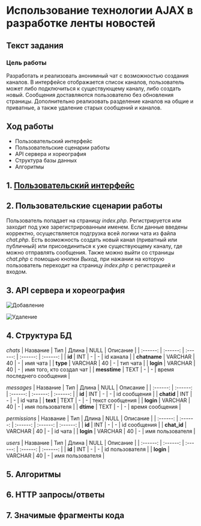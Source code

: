 # Использование технологии AJAX в разработке ленты новостей
## Текст задания
### Цель работы
Разработать и реализовать анонимный чат с возможностью создания каналов. В интерфейсе отображается список каналов, пользователь может либо подключиться к существующему каналу, либо создать новый. Сообщения доставляются пользователю без обновления страницы. Дополнительно реализовать разделение каналов на общие и приватные, а также удаление старых сообщений и каналов.
## Ход работы
- Пользовательский интерфейс
- Пользовательские сценарии работы
- API сервера и хореография
- Структура базы данных
- Алгоритмы
## 1. [Пользовательский интерфейс]()

## 2. Пользовательские сценарии работы

Пользователь попадает на страницу *index.php*. Регистрируется или заходит под уже зарегистрированным именем. Если данные введены корректно, осуществляется подгрузка всей логики чата из файла *chat.php*. Есть возможность создать новый канал (приватный или публичный) или присоединиться к уже существующему каналу, где можно отправлять сообщения. Также можно выйти со страницы *chat.php* c помощью кнопки *Выход*, при нажании на которую пользователь переходит на страницу *index.php* с регистрацией и входом.

## 3. API сервера и хореография

![Добавление]()

![Удаление]()

## 4. Структура БД

*chats*
| Название | Тип | Длина | NULL | Описание |
| :------: | :------: | :------: | :------: | :------: |
| **id** | INT | - | - | id канала |
| **chatname** | VARCHAR | 40 | - | имя чата |
| **type** | VARCHAR | 40 | - | тип чата |
| **login** | VARCHAR | 40 | - | имя того, кто создал чат |
| **messtime** | TEXT | - | - | время последнего сообщения |

*messages*
| Название | Тип | Длина | NULL | Описание |
| :------: | :------: | :------: | :------: | :------: |
| **id** | INT | - | - | id сообщения |
| **chatid** | INT | - | - | id чата |
| **text** | TEXT | - | - | текст сообщения |
| **login** | VARCHAR | 40 | - | имя пользователя |
| **dtime** | TEXT | - | - | время сообщения |

*permissions*
| Название | Тип | Длина | NULL | Описание |
| :------: | :------: | :------: | :------: | :------: |
| **id** | INT | - | - | id сообщения |
| **chat_id** | VARCHAR | 40 | - | id чата |
| **login** | VARCHAR | 40 | - | имя пользователя |

*users*
| Название | Тип | Длина | NULL | Описание |
| :------: | :------: | :------: | :------: | :------: |
| **id** | INT | - | - | id пользователя |
| **login** | VARCHAR | 40 | - | имя пользователя |

## 5. Алгоритмы

## 6. HTTP запросы/ответы

## 7. Значимые фрагменты кода
